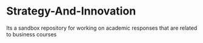 # Strategy-And-Innovation
Its a sandbox repository for working on academic responses that are related to business courses
